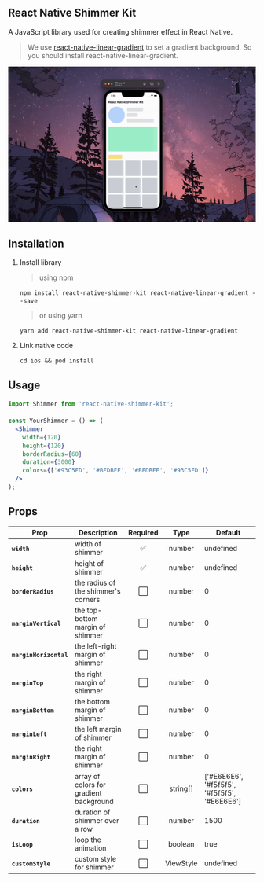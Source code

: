 ## React Native Shimmer Kit
A JavaScript library used for creating shimmer effect in React Native.

> We use [react-native-linear-gradient](https://www.npmjs.com/package/react-native-linear-gradient) to set a gradient background. So you should install react-native-linear-gradient.

<img src="https://github.com/taingoo/react-native-shimmer-kit/blob/master/example/src/example.gif">

## Installation

1. Install library
    > using npm
    ```
    npm install react-native-shimmer-kit react-native-linear-gradient --save
    ````
    
    > or using yarn
    ```
    yarn add react-native-shimmer-kit react-native-linear-gradient
    ```
    
2. Link native code
    ```
    cd ios && pod install
    ```
## Usage

```jsx
import Shimmer from 'react-native-shimmer-kit';

const YourShimmer = () => (
  <Shimmer
    width={120}
    height={120}
    borderRadius={60}
    duration={3000}
    colors={['#93C5FD', '#BFDBFE', '#BFDBFE', '#93C5FD']}
  />
);
```

## Props

| Prop                         | Description                                            | Required                     | Type           | Default                                   |
| ---------------------------- | -------------------------------------------------------| :----------------------------------------------:| :------------------------------------------:|------
| **`width`**                  | width of shimmer                                       | :white_check_mark:           | number         | undefined 
| **`height`**                 | height of shimmer                                      | :white_check_mark:           | number         | undefined    
| **`borderRadius`**           | the radius of the shimmer's corners                    | :white_large_square:         | number         | 0                               
| **`marginVertical`**         | the top-bottom margin of shimmer                                     | :white_large_square:         | number         | 0
| **`marginHorizontal`**       | the left-right margin of shimmer                                     | :white_large_square:         | number         | 0  
| **`marginTop`**              | the right margin of shimmer                                        | :white_large_square:         | number         | 0     
| **`marginBottom`**           | the bottom margin of shimmer                       | :white_large_square:         | number         | 0                               
| **`marginLeft`**             | the left margin of shimmer                                             | :white_large_square:         | number         | 0
| **`marginRight`**            | the right margin of shimmer                                           | :white_large_square:         | number         | 0  
| **`colors`**                 | array of colors for gradient background                                    | :white_large_square:         | string[]       | ['#E6E6E6', '#f5f5f5', '#f5f5f5', '#E6E6E6']   
| **`duration`**               | duration of shimmer over a row                         | :white_large_square:         | number         | 1500 
| **`isLoop`**                 | loop the animation                     | :white_large_square:         | boolean        | true    
| **`customStyle`**            | custom style for shimmer                                      | :white_large_square:         | ViewStyle      | undefined
